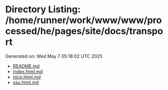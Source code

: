 # Directory Listing: /home/runner/work/www/www/processed/he/pages/site/docs/transport
Generated on: Wed May  7 05:18:02 UTC 2025

- [README.md](README.md)
- [index.html.md](index.html.md)
- [ntcp.html.md](ntcp.html.md)
- [ssu.html.md](ssu.html.md)
